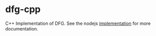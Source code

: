 dfg-cpp
=======

C++ Implementation of DFG.  See the nodejs [implementation](https://github.com/polidore/dfg) for more documentation. 
